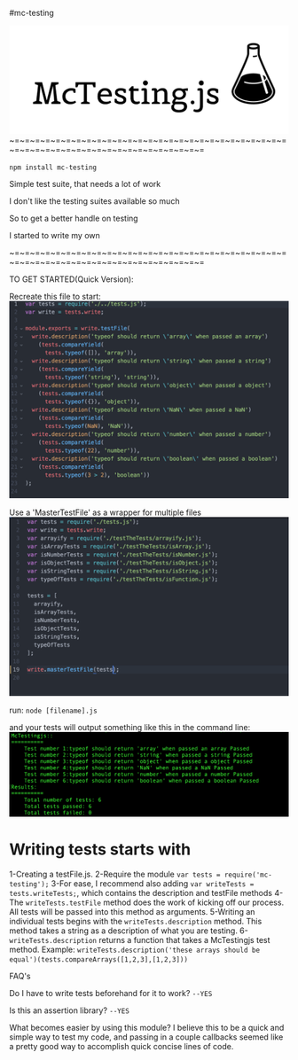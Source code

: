 #mc-testing

![Alt text](./assets/mctestingjs.png 'Mc-Testing logo')
~=~=~=~=~=~=~=~=~=~=~=~=~=~=~=~=~=~=~=~=~=~=~=~=~=~=~=~=~=~=~=~=~=~=~=~=~=~=~=~=~=~=~=~=~=~=

`npm install mc-testing`

Simple test suite, that needs a lot of work

I don't like the testing suites available so much

So to get a better handle on testing

I started to write my own

~=~=~=~=~=~=~=~=~=~=~=~=~=~=~=~=~=~=~=~=~=~=~=~=~=~=~=~=~=~=~=~=~=~=~=~=~=~=~=~=~=~=~=~=~=~=

TO GET STARTED(Quick Version):

Recreate this file to start:
![Alt text](./assets/samplefile.png 'samplefile screenshot')


Use a 'MasterTestFile' as a wrapper for multiple files
![Alt text](./assets/masterfile.png 'samplefile screenshot')

run:
`node [filename].js`

and your tests will output something like this in the command line:
![Alt text](./assets/sampleoutput.png 'testResultsjs screenshot')




Writing tests starts with
=========================
1-Creating a testFile.js.
2-Require the module `var tests = require('mc-testing');`
3-For ease, I recommend also adding `var writeTests = tests.writeTests;`, which contains the description and testFile methods
4-The `writeTests.testFile` method does the work of kicking off our process. All tests will be passed into this method as arguments.
5-Writing an individual tests begins with the `writeTests.description` method. This method takes a string as a description of what you are testing.
6-`writeTests.description` returns a function that takes a McTestingjs test method.
Example: `writeTests.description('these arrays should be equal')(tests.compareArrays([1,2,3],[1,2,3]))`


FAQ's

Do I have to write tests beforehand for it to work?
`--YES`

Is this an assertion library?
`--YES`

What becomes easier by using this module?
I believe this to be a quick and simple way to test my code, and passing in a couple callbacks seemed like a pretty good way to accomplish quick concise lines of code.
